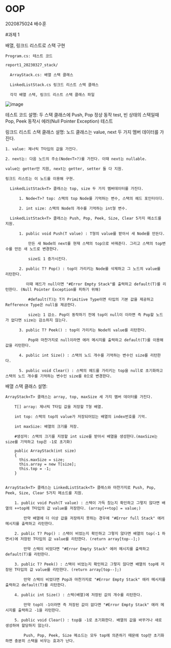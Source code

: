 # OOP
2020875024 배수훈

#과제 1

  배열, 링크드 리스트로 스택 구현
 
    Program.cs: 테스트 코드
  
    report1_20230327_stack/
    
      ArrayStack.cs: 배열 스택 클래스
      
      LinkedListStack.cs 링크드 리스트 스택 클래스
      
      각각 배열 스택, 링크드 리스트 스택 클래스 파일
      
      
![image](https://user-images.githubusercontent.com/117576404/227758181-1911934a-b6a5-4f75-99e6-12f85b05e094.png)

테스트 코드 설명: 두 스택 클래스에 Push, Pop 정상 동작 test, 빈 상태의 스택일때 Pop, Peek 동작시 에러(Null Pointer Exception) 테스트

링크드 리스트 스택 클래스 설명: 노드 클래스는 value, next 두 가지 멤버 데이터를 가진다. 

    1. value: 제너릭 T타입의 값을 가진다.
    
    2. next는: 다음 노드의 주소(Node<T>?)를 가진다. 이때 next는 nullable.
    
    value는 getter만 지원, next는 getter, setter 둘 다 지원.
    
    링크드 리스트는 이 노드를 이용해 구현.
    
      LinkedListStack<T> 클래스는 top, size 두 가지 멤버데이터를 가진다.

          1. Node<T>? top: 스택의 top Node를 기억하는 변수, 스택의 헤드 포인터이다.

          2. int size: 스택의 Node의 개수를 기억하는 int형 변수.

      LinkedListStack<T> 클래스는 Push, Pop, Peek, Size, Clear 5가지 메소드를 지원.

          1. public void Push(T value) : T형의 value를 받아서 새 Node를 만든다.

              만든 새 Node의 next를 현재 스택의 top으로 바꿔준다. 그리고 스택의 top변수를 만든 새 노드로 변경한다.

              size도 1 증가시킨다.

          2. public T? Pop() : top이 가리키는 Node를 삭제하고 그 노드의 value를 리턴한다.

             이때 헤드가 null이면 "#Error Empty Stack"를 출력하고 default(T)를 리턴한다. (Null Pointer Exception를 피하기 위해)

              #default(T)는 T가 Primitive Type이면 타입의 기본 값을 제공하고 Refference Type은 null을 제공한다.

              size는 1 감소. Pop이 동작하기 전에 top이 null이 이라면 즉 Pop할 노드가 없다면 size는 감소하지 않는다. 

          3. public T? Peek() : top이 가리키는 Node의 value를 리턴한다.

              Pop와 마찬가지로 null이라면 에러 메시지를 출력하고 default(T)를 이용해 값을 리턴한다.

          4. public int Size() : 스택의 노드 개수를 기억하는 변수인 size를 리턴한다.

          5. public void Clear() : 스택의 헤드를 가리키는 top을 null로 초기화하고 스택의 노드 개수를 기억하는 변수인 size를 0으로 변경한다.
  
배열 스택 클래스 설명: 
  
    ArrayStack<T> 클래스는 array, top, maxSize 세 가지 멤버 데이터를 가진다.
  
        T[] array: 제너릭 T타입 값을 저장할 T형 배열.
          
        int top: 스택의 top의 value가 저장되어있는 배열의 index번호를 기억.
          
        int maxSize: 배열의 크기를 저장.
          
        #생성자: 스택의 크기를 지정할 int size를 받아서 배열을 생성한다.(maxSize는 size를 기억하고 top은 -1로 초기화)
  
        public ArrayStack(int size)
        {
          this.maxSize = size;
          this.array = new T[size];
          this.top = -1;
        }
  
  
    ArrayStack<T> 클래스는 LinkedListStack<T> 클래스와 마찬가지로 Push, Pop, Peek, Size, Clear 5가지 메소드를 지원.
  
        1. public void Push(T value) : 스택이 가득 찼는지 확인하고 그렇지 않다면 배열의 ++top에 T타입의 값 value를 저장한다. (array[++top] = value;)
  
            만약 배열에 더 이상 값을 저장하지 못하는 경우에 "#Error full Stack" 에러 메시지를 출력하고 리턴한다.
  
        2. public T? Pop() : 스택이 비었는지 확인하고 그렇지 않다면 배열의 top(-1 하면서)에 저장된 T타입의 값 value를 리턴한다. (return array[top--];)
  
            만약 스택이 비었다면 "#Error Empty Stack" 에러 메시지를 출력하고 default(T)를 리턴한다.
  
        3. public T? Peek() : 스택이 비었는지 확인하고 그렇지 않다면 배열의 top에 저장된 T타입의 값 value를 리턴한다. (return array[top--];)
  
            만약 스택이 비었다면 Pop과 마찬가지로 "#Error Empty Stack" 에러 메시지를 출력하고 default(T)를 리턴한다.
  
        4. public int Size() : 스택(배열)에 저장된 값의 개수를 리턴한다.
  
            만약 top이 -1이라면 즉 저장된 값이 없다면 "#Error Empty Stack" 에러 메시지를 출력하고 -1을 리턴한다.
  
        5. public void Clear() : top을 -1로 초기화한다. 배열의 값을 바꾸거나 새로 생성하여 할당하지 않는다.
  
            Push, Pop, Peek, Size 메소드는 모두 top에 의존하기 때문에 top만 초기화하면 충분히 스택을 비우는 효과가 난다.
